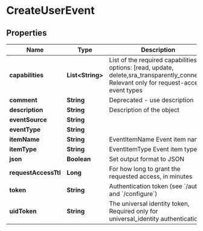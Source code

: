 

# CreateUserEvent


## Properties

Name | Type | Description | Notes
------------ | ------------- | ------------- | -------------
**capabilities** | **List&lt;String&gt;** | List of the required capabilities options: [read, update, delete,sra_transparently_connect]. Relevant only for request-access event types |  [optional]
**comment** | **String** | Deprecated - use description |  [optional]
**description** | **String** | Description of the object |  [optional]
**eventSource** | **String** |  |  [optional]
**eventType** | **String** |  | 
**itemName** | **String** | EventItemName Event item name | 
**itemType** | **String** | EventItemType Event item type | 
**json** | **Boolean** | Set output format to JSON |  [optional]
**requestAccessTtl** | **Long** | For how long to grant the requested access, in minutes |  [optional]
**token** | **String** | Authentication token (see &#x60;/auth&#x60; and &#x60;/configure&#x60;) |  [optional]
**uidToken** | **String** | The universal identity token, Required only for universal_identity authentication |  [optional]



